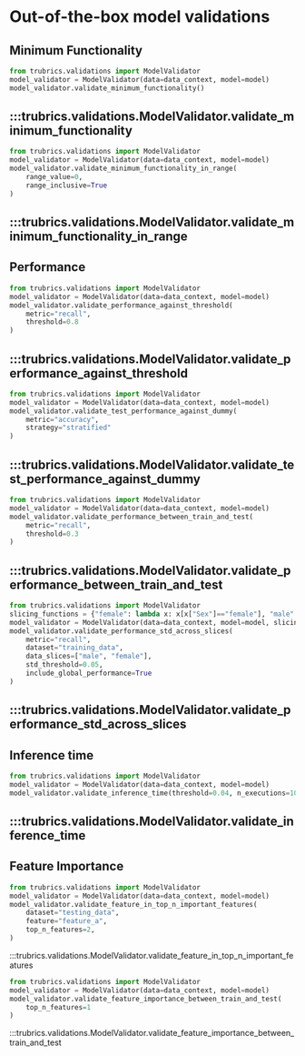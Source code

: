 # Out-of-the-box model validations

## Minimum Functionality
```py
from trubrics.validations import ModelValidator
model_validator = ModelValidator(data=data_context, model=model)
model_validator.validate_minimum_functionality()
```
:::trubrics.validations.ModelValidator.validate_minimum_functionality
----
```py
from trubrics.validations import ModelValidator
model_validator = ModelValidator(data=data_context, model=model)
model_validator.validate_minimum_functionality_in_range(
    range_value=0,
    range_inclusive=True
)
```
:::trubrics.validations.ModelValidator.validate_minimum_functionality_in_range
----

## Performance
```py
from trubrics.validations import ModelValidator
model_validator = ModelValidator(data=data_context, model=model)
model_validator.validate_performance_against_threshold(
    metric="recall",
    threshold=0.8
)
```
:::trubrics.validations.ModelValidator.validate_performance_against_threshold
----
```py
from trubrics.validations import ModelValidator
model_validator = ModelValidator(data=data_context, model=model)
model_validator.validate_test_performance_against_dummy(
    metric="accuracy",
    strategy="stratified"
)
```
:::trubrics.validations.ModelValidator.validate_test_performance_against_dummy
----
```py
from trubrics.validations import ModelValidator
model_validator = ModelValidator(data=data_context, model=model)
model_validator.validate_performance_between_train_and_test(
    metric="recall",
    threshold=0.3
)
```
:::trubrics.validations.ModelValidator.validate_performance_between_train_and_test
----
```py
from trubrics.validations import ModelValidator
slicing_functions = {"female": lambda x: x[x["Sex"]=="female"], "male": lambda x: x[x["Sex"]=="male"]}
model_validator = ModelValidator(data=data_context, model=model, slicing_functions=slicing_functions)
model_validator.validate_performance_std_across_slices(
    metric="recall",
    dataset="training_data",
    data_slices=["male", "female"],
    std_threshold=0.05,
    include_global_performance=True
)
```
:::trubrics.validations.ModelValidator.validate_performance_std_across_slices
----

## Inference time
```py
from trubrics.validations import ModelValidator
model_validator = ModelValidator(data=data_context, model=model)
model_validator.validate_inference_time(threshold=0.04, n_executions=100)
```
:::trubrics.validations.ModelValidator.validate_inference_time
----

## Feature Importance
```py
from trubrics.validations import ModelValidator
model_validator = ModelValidator(data=data_context, model=model)
model_validator.validate_feature_in_top_n_important_features(
    dataset="testing_data",
    feature="feature_a",
    top_n_features=2,
)
```
:::trubrics.validations.ModelValidator.validate_feature_in_top_n_important_features

```py
from trubrics.validations import ModelValidator
model_validator = ModelValidator(data=data_context, model=model)
model_validator.validate_feature_importance_between_train_and_test(
    top_n_features=1
)
```
:::trubrics.validations.ModelValidator.validate_feature_importance_between_train_and_test
